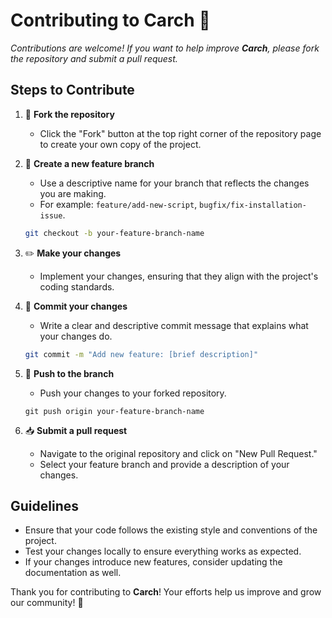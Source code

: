 # Contributing to **Carch** 🤝

*Contributions are welcome! If you want to help improve **Carch**, please fork the repository and submit a pull request.*

## Steps to Contribute

1. 🍴 **Fork the repository**
   - Click the "Fork" button at the top right corner of the repository page to create your own copy of the project.

2. 🌿 **Create a new feature branch**
   - Use a descriptive name for your branch that reflects the changes you are making.
   - For example: `feature/add-new-script`, `bugfix/fix-installation-issue`.

   ```bash
   git checkout -b your-feature-branch-name
    ```
3. ✏️ **Make your changes**
   - Implement your changes, ensuring that they align with the project's coding standards.

4. 💬 **Commit your changes**
   - Write a clear and descriptive commit message that explains what your changes do. 
   
   ```bash
   git commit -m "Add new feature: [brief description]"
    ````
5. 🚀 **Push to the branch**
   - Push your changes to your forked repository.
   
   <pre><code>git push origin your-feature-branch-name</code></pre>

6. 📥 **Submit a pull request**
   - Navigate to the original repository and click on "New Pull Request."
   - Select your feature branch and provide a description of your changes. 

## Guidelines

- Ensure that your code follows the existing style and conventions of the project.
- Test your changes locally to ensure everything works as expected.
- If your changes introduce new features, consider updating the documentation as well.

Thank you for contributing to **Carch**! Your efforts help us improve and grow our community! 🚀



